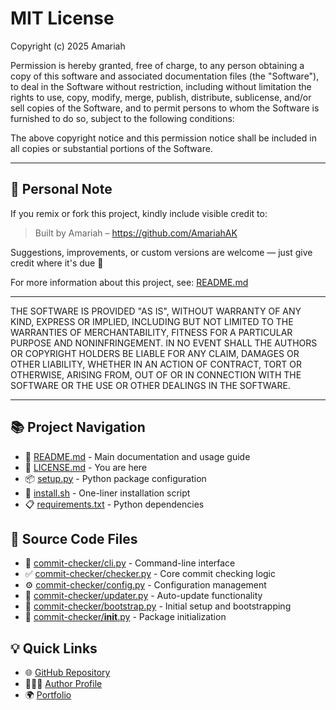 # MIT License

Copyright (c) 2025 Amariah

Permission is hereby granted, free of charge, to any person obtaining a copy
of this software and associated documentation files (the "Software"), to deal
in the Software without restriction, including without limitation the rights
to use, copy, modify, merge, publish, distribute, sublicense, and/or sell copies
of the Software, and to permit persons to whom the Software is furnished to do so,
subject to the following conditions:

The above copyright notice and this permission notice shall be included in all
copies or substantial portions of the Software.

---

## 💬 Personal Note
If you remix or fork this project, kindly include visible credit to:
> Built by Amariah – https://github.com/AmariahAK

Suggestions, improvements, or custom versions are welcome — just give credit where it's due 💚

For more information about this project, see: [README.md](README.md)

---

THE SOFTWARE IS PROVIDED "AS IS", WITHOUT WARRANTY OF ANY KIND, EXPRESS OR
IMPLIED, INCLUDING BUT NOT LIMITED TO THE WARRANTIES OF MERCHANTABILITY,
FITNESS FOR A PARTICULAR PURPOSE AND NONINFRINGEMENT. IN NO EVENT SHALL THE
AUTHORS OR COPYRIGHT HOLDERS BE LIABLE FOR ANY CLAIM, DAMAGES OR OTHER
LIABILITY, WHETHER IN AN ACTION OF CONTRACT, TORT OR OTHERWISE, ARISING FROM,
OUT OF OR IN CONNECTION WITH THE SOFTWARE OR THE USE OR OTHER DEALINGS IN THE
SOFTWARE.

---

## 📚 Project Navigation
- 📖 [README.md](README.md) - Main documentation and usage guide
- 📄 [LICENSE.md](LICENSE.md) - You are here
- 📦 [setup.py](setup.py) - Python package configuration
- 🚀 [install.sh](install.sh) - One-liner installation script
- 📋 [requirements.txt](requirements.txt) - Python dependencies

## 🔧 Source Code Files
- 🎯 [commit-checker/cli.py](commit-checker/cli.py) - Command-line interface
- ✅ [commit-checker/checker.py](commit-checker/checker.py) - Core commit checking logic
- ⚙️ [commit-checker/config.py](commit-checker/config.py) - Configuration management
- 🔄 [commit-checker/updater.py](commit-checker/updater.py) - Auto-update functionality
- 🚀 [commit-checker/bootstrap.py](commit-checker/bootstrap.py) - Initial setup and bootstrapping
- 🔧 [commit-checker/__init__.py](commit-checker/__init__.py) - Package initialization

## 💡 Quick Links
- 🌐 [GitHub Repository](https://github.com/AmariahAK/commit-checker)
- 👨🏽‍💻 [Author Profile](https://github.com/AmariahAK)
- 🌍 [Portfolio](https://portfolio-pied-five-61.vercel.app)
```
